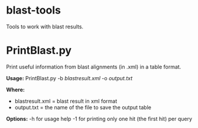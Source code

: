 # blast-tools
Tools to work with blast results.

# PrintBlast.py

Print useful information from blast alignments (in .xml) in a table format.

**Usage:**
PrintBlast.py -b *blastresult.xml* -o *output.txt*

**Where:** 
- blastresult.xml = blast result in xml format
- output.txt = the name of the file to save the output table

**Options:**
-h for usage help
-1 for printing only one hit (the first hit) per query
